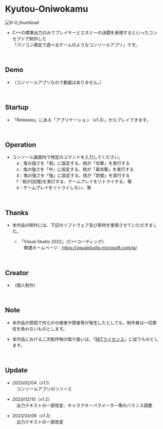# Kyutou-Oniwokamu

![K-O_thumbnail](https://user-images.githubusercontent.com/113690929/224003188-f48fb3cc-b3f1-4277-8dde-32aaccaa199e.png)

* C++の標準出力のみでプレイヤーとエネミーの決闘を表現するといったコンセプトで制作した<br>
「パソコン限定で遊べるゲームのようなコンソールアプリ」です。
<br />

## Demo

* （コンソールアプリなので動画はありません。）
<br />

## Startup

* 「Releases」にある「アプリケーション（v1.3）」からプレイできます。
<br />

## Operation

* コンソール画面内で特定のコマンドを入力してください。<br>
　a：鬼の強さを「弱」に設定する、桃が「攻撃」を実行する<br>
　s：鬼の強さを「中」に設定する、桃が「毒攻撃」を実行する<br>
　d：鬼の強さを「強」に設定する、桃が「防御」を実行する<br>
　f：桃が[回復]を実行する、ゲームプレイをリトライする、等<br>
　e：ゲームプレイをリトライしない、等
<br />

## Thanks

* 本作品の制作には、下記のソフトウェア及び素材を使用させていただきました。

  * 「Visual Studio 2022」（C++コーディング）<br>
  　関連ホームページ：https://visualstudio.microsoft.com/ja/
<br />

## Creator

* （個人制作）
<br />

## Note

* 本作品が原因で何らかの損害や障害等が発生したとしても、制作者は一切責任を負わないものとします。

* 本作品における二次創作物の取り扱いは、「[MITライセンス](LICENSE)」に従うものとします。
<br />

## Update

* 2023/02/04（v1.1）<br>
　コンソールアプリのリリース

* 2023/02/10（v1.2）<br>
　出力テキストの一部改変、キャラクターパラメーター等のバランス調整

* 2023/03/09（v1.3）<br>
　出力テキストの一部改変
<br />

